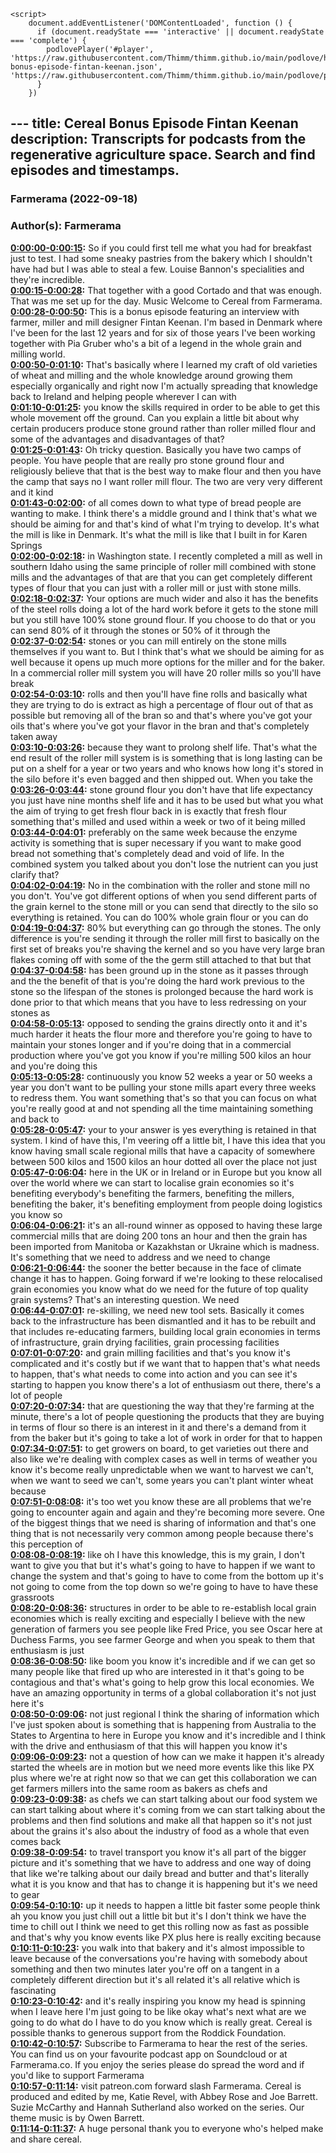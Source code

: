 <script src="https://cdn.podlove.org/web-player/embed.js"></script>
    <script>
        document.addEventListener('DOMContentLoaded', function () {
          if (document.readyState === 'interactive' || document.readyState === 'complete') {
            podlovePlayer('#player', 'https://raw.githubusercontent.com/Thimm/thimm.github.io/main/podlove/https://raw.githubusercontent.com/Thimm/thimm.github.io/main/podlove/podlove/Farmerama/Cereal-bonus-episode-fintan-keenan.json', 'https://raw.githubusercontent.com/Thimm/thimm.github.io/main/podlove/podlove/Farmerama/config.json').then(registerExternalEvents('player'))
          }
        })
  </script>---
title: Cereal Bonus Episode Fintan Keenan
description: Transcripts for podcasts from the regenerative agriculture space. Search and find episodes and timestamps.
---

### Farmerama  (2022-09-18)  
### Author(s): Farmerama  

**[0:00:00-0:00:15](https://soundcloud.com/farmerama-radio/cereal-bonus-episode-fintan-keenan#t=0:00:00):**  So if you could first tell me what you had for breakfast just to test.  I had some sneaky pastries from the bakery which I shouldn't have had but I was able to steal a few.  Louise Bannon's specialities and they're incredible.  
**[0:00:15-0:00:28](https://soundcloud.com/farmerama-radio/cereal-bonus-episode-fintan-keenan#t=0:00:15):**  That together with a good Cortado and that was enough. That was me set up for the day.  Music  Welcome to Cereal from Farmerama.  
**[0:00:28-0:00:50](https://soundcloud.com/farmerama-radio/cereal-bonus-episode-fintan-keenan#t=0:00:28):**  This is a bonus episode featuring an interview with farmer, miller and mill designer Fintan Keenan.  I'm based in Denmark where I've been for the last 12 years and for six of those years I've  been working together with Pia Gruber who's a bit of a legend in the whole grain and milling world.  
**[0:00:50-0:01:10](https://soundcloud.com/farmerama-radio/cereal-bonus-episode-fintan-keenan#t=0:00:50):**  That's basically where I learned my craft of old varieties of wheat and milling and the whole  knowledge around growing them especially organically and right now I'm actually  spreading that knowledge back to Ireland and helping people wherever I can with  
**[0:01:10-0:01:25](https://soundcloud.com/farmerama-radio/cereal-bonus-episode-fintan-keenan#t=0:01:10):**  you know the skills required in order to be able to get this whole movement off the ground.  Can you explain a little bit about why certain producers produce stone ground  rather than roller milled flour and some of the advantages and disadvantages of that?  
**[0:01:25-0:01:43](https://soundcloud.com/farmerama-radio/cereal-bonus-episode-fintan-keenan#t=0:01:25):**  Oh tricky question. Basically you have two camps of people. You have people that are really pro  stone ground flour and religiously believe that that is the best way to make flour and then you  have the camp that says no I want roller mill flour. The two are very very different and it kind  
**[0:01:43-0:02:00](https://soundcloud.com/farmerama-radio/cereal-bonus-episode-fintan-keenan#t=0:01:43):**  of all comes down to what type of bread people are wanting to make. I think there's a middle ground  and I think that's what we should be aiming for and that's kind of what I'm trying to develop.  It's what the mill is like in Denmark. It's what the mill is like that I built in for Karen Springs  
**[0:02:00-0:02:18](https://soundcloud.com/farmerama-radio/cereal-bonus-episode-fintan-keenan#t=0:02:00):**  in Washington state. I recently completed a mill as well in southern Idaho using the same  principle of roller mill combined with stone mills and the advantages of that are that you can get  completely different types of flour that you can just with a roller mill or just with stone mills.  
**[0:02:18-0:02:37](https://soundcloud.com/farmerama-radio/cereal-bonus-episode-fintan-keenan#t=0:02:18):**  Your options are much wider and also it has the benefits of the steel rolls doing a lot of the  hard work before it gets to the stone mill but you still have 100% stone ground flour.  If you choose to do that or you can send 80% of it through the stones or 50% of it through the  
**[0:02:37-0:02:54](https://soundcloud.com/farmerama-radio/cereal-bonus-episode-fintan-keenan#t=0:02:37):**  stones or you can mill entirely on the stone mills themselves if you want to. But I think  that's what we should be aiming for as well because it opens up much more options for the miller and  for the baker. In a commercial roller mill system you will have 20 roller mills so you'll have break  
**[0:02:54-0:03:10](https://soundcloud.com/farmerama-radio/cereal-bonus-episode-fintan-keenan#t=0:02:54):**  rolls and then you'll have fine rolls and basically what they are trying to do is extract as high a  percentage of flour out of that as possible but removing all of the bran so and that's where you've  got your oils that's where you've got your flavor in the bran and that's completely taken away  
**[0:03:10-0:03:26](https://soundcloud.com/farmerama-radio/cereal-bonus-episode-fintan-keenan#t=0:03:10):**  because they want to prolong shelf life. That's what the end result of the roller mill system is  is something that is long lasting can be put on a shelf for a year or two years and who knows how  long it's stored in the silo before it's even bagged and then shipped out. When you take the  
**[0:03:26-0:03:44](https://soundcloud.com/farmerama-radio/cereal-bonus-episode-fintan-keenan#t=0:03:26):**  stone ground flour you don't have that life expectancy you just have nine months shelf life  and it has to be used but what you what the aim of trying to get fresh flour back in is  exactly that fresh flour something that's milled and used within a week or two of it being milled  
**[0:03:44-0:04:01](https://soundcloud.com/farmerama-radio/cereal-bonus-episode-fintan-keenan#t=0:03:44):**  preferably on the same week because the enzyme activity is something that is super necessary  if you want to make good bread not something that's completely dead and void of life.  In the combined system you talked about you don't lose the nutrient can you just clarify that?  
**[0:04:02-0:04:19](https://soundcloud.com/farmerama-radio/cereal-bonus-episode-fintan-keenan#t=0:04:02):**  No in the combination with the roller and stone mill no you don't. You've got different options  of when you send different parts of the grain kernel to the stone mill or you can send that  directly to the silo so everything is retained. You can do 100% whole grain flour or you can do  
**[0:04:19-0:04:37](https://soundcloud.com/farmerama-radio/cereal-bonus-episode-fintan-keenan#t=0:04:19):**  80% but everything can go through the stones. The only difference is you're sending it through the  roller mill first to basically on the first set of breaks you're shaving the kernel and so you  have very large bran flakes coming off with some of the the germ still attached to that but that  
**[0:04:37-0:04:58](https://soundcloud.com/farmerama-radio/cereal-bonus-episode-fintan-keenan#t=0:04:37):**  has been ground up in the stone as it passes through and the the benefit of that is you're  doing the hard work previous to the stone so the lifespan of the stones is prolonged because the  hard work is done prior to that which means that you have to less redressing on your stones as  
**[0:04:58-0:05:13](https://soundcloud.com/farmerama-radio/cereal-bonus-episode-fintan-keenan#t=0:04:58):**  opposed to sending the grains directly onto it and it's much harder it heats the flour more and  therefore you're going to have to maintain your stones longer and if you're doing that in a commercial  production where you've got you know if you're milling 500 kilos an hour and you're doing this  
**[0:05:13-0:05:28](https://soundcloud.com/farmerama-radio/cereal-bonus-episode-fintan-keenan#t=0:05:13):**  continuously you know 52 weeks a year or 50 weeks a year you don't want to be pulling your stone  mills apart every three weeks to redress them. You want something that's so that you can focus  on what you're really good at and not spending all the time maintaining something and back to  
**[0:05:28-0:05:47](https://soundcloud.com/farmerama-radio/cereal-bonus-episode-fintan-keenan#t=0:05:28):**  your to your answer is yes everything is retained in that system. I kind of have this, I'm veering  off a little bit, I have this idea that you know having small scale regional mills that have a  capacity of somewhere between 500 kilos and 1500 kilos an hour dotted all over the place not just  
**[0:05:47-0:06:04](https://soundcloud.com/farmerama-radio/cereal-bonus-episode-fintan-keenan#t=0:05:47):**  here in the UK or in Ireland or in Europe but you know all over the world where we can start to  localise grain economies so it's benefiting everybody's benefiting the farmers, benefiting  the millers, benefiting the baker, it's benefiting employment from people doing logistics you know so  
**[0:06:04-0:06:21](https://soundcloud.com/farmerama-radio/cereal-bonus-episode-fintan-keenan#t=0:06:04):**  it's an all-round winner as opposed to having these large commercial mills that are doing  200 tons an hour and then the grain has been imported from Manitoba or Kazakhstan or Ukraine  which is madness. It's something that we need to address and we need to change  
**[0:06:21-0:06:44](https://soundcloud.com/farmerama-radio/cereal-bonus-episode-fintan-keenan#t=0:06:21):**  the sooner the better because in the face of climate change it has to happen.  Going forward if we're looking to these relocalised grain economies you know what do we need for the  future of top quality grain systems? That's an interesting question. We need  
**[0:06:44-0:07:01](https://soundcloud.com/farmerama-radio/cereal-bonus-episode-fintan-keenan#t=0:06:44):**  re-skilling, we need new tool sets. Basically it comes back to the infrastructure has been dismantled  and it has to be rebuilt and that includes re-educating farmers, building local grain  economies in terms of infrastructure, grain drying facilities, grain processing facilities  
**[0:07:01-0:07:20](https://soundcloud.com/farmerama-radio/cereal-bonus-episode-fintan-keenan#t=0:07:01):**  and grain milling facilities and that's you know it's complicated and it's costly but if we want  that to happen that's what needs to happen, that's what needs to come into action and you can see it's  starting to happen you know there's a lot of enthusiasm out there, there's a lot of people  
**[0:07:20-0:07:34](https://soundcloud.com/farmerama-radio/cereal-bonus-episode-fintan-keenan#t=0:07:20):**  that are questioning the way that they're farming at the minute, there's a lot of people questioning  the products that they are buying in terms of flour so there is an interest in it and there's  a demand from it from the baker but it's going to take a lot of work in order for that to happen  
**[0:07:34-0:07:51](https://soundcloud.com/farmerama-radio/cereal-bonus-episode-fintan-keenan#t=0:07:34):**  to get growers on board, to get varieties out there and also like we're dealing with complex  cases as well in terms of weather you know it's become really unpredictable when we want to  harvest we can't, when we want to seed we can't, some years you can't plant winter wheat because  
**[0:07:51-0:08:08](https://soundcloud.com/farmerama-radio/cereal-bonus-episode-fintan-keenan#t=0:07:51):**  it's too wet you know these are all problems that we're going to encounter again and again and they're  becoming more severe. One of the biggest things that we need is sharing of information and that's  one thing that is not necessarily very common among people because there's this perception of  
**[0:08:08-0:08:19](https://soundcloud.com/farmerama-radio/cereal-bonus-episode-fintan-keenan#t=0:08:08):**  like oh I have this knowledge, this is my grain, I don't want to give you that but it's what's going  to have to happen if we want to change the system and that's going to have to come from the bottom  up it's not going to come from the top down so we're going to have to have these grassroots  
**[0:08:20-0:08:36](https://soundcloud.com/farmerama-radio/cereal-bonus-episode-fintan-keenan#t=0:08:20):**  structures in order to be able to re-establish local grain economies which is really exciting  and especially I believe with the new generation of farmers you see people like Fred Price, you see  Oscar here at Duchess Farms, you see farmer George and when you speak to them that enthusiasm is just  
**[0:08:36-0:08:50](https://soundcloud.com/farmerama-radio/cereal-bonus-episode-fintan-keenan#t=0:08:36):**  like boom you know it's incredible and if we can get so many people like that fired up who are  interested in it that's going to be contagious and that's what's going to help grow this local  economies. We have an amazing opportunity in terms of a global collaboration it's not just here it's  
**[0:08:50-0:09:06](https://soundcloud.com/farmerama-radio/cereal-bonus-episode-fintan-keenan#t=0:08:50):**  not just regional I think the sharing of information which I've just spoken about is  something that is happening from Australia to the States to Argentina to here in Europe you know  and it's incredible and I think with the drive and enthusiasm of that this will happen you know it's  
**[0:09:06-0:09:23](https://soundcloud.com/farmerama-radio/cereal-bonus-episode-fintan-keenan#t=0:09:06):**  not a question of how can we make it happen it's already started the wheels are in motion but we  need more events like this like PX plus where we're at right now so that we can get this  collaboration we can get farmers millers into the same room as bakers as chefs and  
**[0:09:23-0:09:38](https://soundcloud.com/farmerama-radio/cereal-bonus-episode-fintan-keenan#t=0:09:23):**  as chefs we can start talking about our food system we can start talking about where it's coming from  we can start talking about the problems and then find solutions and make all that happen so it's  not just about the grains it's also about the industry of food as a whole that even comes back  
**[0:09:38-0:09:54](https://soundcloud.com/farmerama-radio/cereal-bonus-episode-fintan-keenan#t=0:09:38):**  to travel transport you know it's all part of the bigger picture and it's something that we have to  address and one way of doing that like we're talking about our daily bread and butter and  that's literally what it is you know and that has to change it is happening but it's we need to gear  
**[0:09:54-0:10:10](https://soundcloud.com/farmerama-radio/cereal-bonus-episode-fintan-keenan#t=0:09:54):**  up it needs to happen a little bit faster some people think ah you know you just chill out a  little bit but it's I don't think we have the time to chill out I think we need to get this rolling  now as fast as possible and that's why you know events like PX plus here is really exciting because  
**[0:10:11-0:10:23](https://soundcloud.com/farmerama-radio/cereal-bonus-episode-fintan-keenan#t=0:10:11):**  you walk into that bakery and it's almost impossible to leave because of the conversations you're  having with somebody about something and then two minutes later you're off on a tangent in  a completely different direction but it's all related it's all relative which is fascinating  
**[0:10:23-0:10:42](https://soundcloud.com/farmerama-radio/cereal-bonus-episode-fintan-keenan#t=0:10:23):**  and it's really inspiring you know my head is spinning when I leave here I'm just going to be  like okay what's next what are we going to do what do I have to do you know which is really great.  Cereal is possible thanks to generous support from the Roddick Foundation.  
**[0:10:42-0:10:57](https://soundcloud.com/farmerama-radio/cereal-bonus-episode-fintan-keenan#t=0:10:42):**  Subscribe to Farmerama to hear the rest of the series.  You can find us on your favourite podcast app on Soundcloud or at Farmerama.co.  If you enjoy the series please do spread the word and if you'd like to support Farmerama  
**[0:10:57-0:11:14](https://soundcloud.com/farmerama-radio/cereal-bonus-episode-fintan-keenan#t=0:10:57):**  visit patreon.com forward slash Farmerama.  Cereal is produced and edited by me, Katie Revel, with Abbey Rose and Joe Barrett.  Suzie McCarthy and Hannah Sutherland also worked on the series. Our theme music is by Owen Barrett.  
**[0:11:14-0:11:37](https://soundcloud.com/farmerama-radio/cereal-bonus-episode-fintan-keenan#t=0:11:14):**  A huge personal thank you to everyone who's helped make and share cereal.  